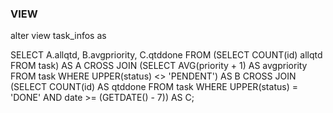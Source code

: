 ### VIEW

alter view task_infos as

SELECT 
    A.allqtd,
    B.avgpriority,
    C.qtddone
FROM 
    (SELECT COUNT(id) allqtd FROM task) AS A
CROSS JOIN 
    (SELECT AVG(priority + 1) AS avgpriority 
	FROM task WHERE UPPER(status) <> 'PENDENT') AS B
CROSS JOIN 
    (SELECT COUNT(id) AS qtddone 
     FROM task 
     WHERE UPPER(status) = 'DONE' 
	 AND date >= (GETDATE() - 7)) AS C;